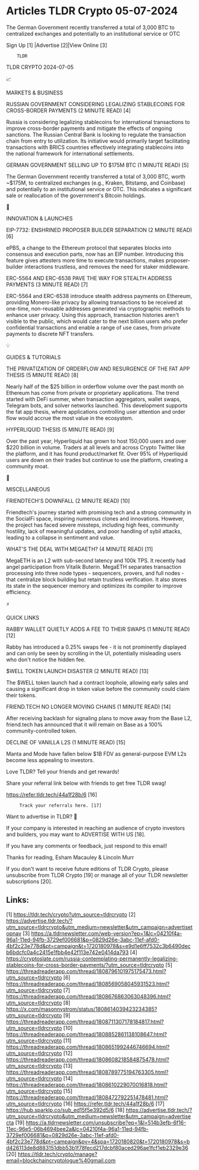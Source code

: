 # Articles TLDR Crypto 05-07-2024

The German Government recently transferred a total of 3,000 BTC to
centralized exchanges and potentially to an institutional service or
OTC  

 Sign Up [1] |Advertise [2]|View Online [3] 

		TLDR 

TLDR CRYPTO 2024-07-05

📈 

MARKETS & BUSINESS

 RUSSIAN GOVERNMENT CONSIDERING LEGALIZING STABLECOINS FOR
CROSS-BORDER PAYMENTS (2 MINUTE READ) [4] 

 Russia is considering legalizing stablecoins for international
transactions to improve cross-border payments and mitigate the effects
of ongoing sanctions. The Russian Central Bank is looking to regulate
the transaction chain from entry to utilization. Its initiative would
primarily target facilitating transactions with BRICS countries
effectively integrating stablecoins into the national framework for
international settlements. 

 GERMAN GOVERNMENT SELLING UP TO $175M BTC (1 MINUTE READ) [5] 

 The German Government recently transferred a total of 3,000 BTC,
worth ~$175M, to centralized exchanges (e.g., Kraken, Bitstamp, and
Coinbase) and potentially to an institutional service or OTC. This
indicates a significant sale or reallocation of the government's
Bitcoin holdings. 

🚀 

INNOVATION & LAUNCHES

 EIP-7732: ENSHRINED PROPOSER BUILDER SEPARATION (2 MINUTE READ) [6] 

 ePBS, a change to the Ethereum protocol that separates blocks into
consensus and execution parts, now has an EIP number. Introducing this
feature gives attesters more time to execute transactions, makes
proposer-builder interactions trustless, and removes the need for
staker middleware. 

 ERC-5564 AND ERC-6538 PAVE THE WAY FOR STEALTH ADDRESS PAYMENTS (3
MINUTE READ) [7] 

 ERC-5564 and ERC-6538 introduce stealth address payments on Ethereum,
providing Monero-like privacy by allowing transactions to be received
at one-time, non-reusable addresses generated via cryptographic
methods to enhance user privacy. Using this approach, transaction
histories aren't visible to the public, which would cater to the next
billion users who prefer confidential transactions and enable a range
of use cases, from private payments to discrete NFT transfers. 

💡 

GUIDES & TUTORIALS

 THE PRIVATIZATION OF ORDERFLOW AND RESURGENCE OF THE FAT APP THESIS
(5 MINUTE READ) [8] 

 Nearly half of the $25 billion in orderflow volume over the past
month on Ethereum has come from private or proprietary applications.
The trend started with DeFi summer, when transaction aggregators,
wallet swaps, Telegram bots, and solver networks launched. This
development supports the fat app thesis, where applications
controlling user attention and order flow would accrue the most value
in the ecosystem. 

 HYPERLIQUID THESIS (5 MINUTE READ) [9] 

 Over the past year, Hyperliquid has grown to host 150,000 users and
over $220 billion in volume. Traders at all levels and across Crypto
Twitter like the platform, and it has found product/market fit. Over
95% of Hyperliquid users are down on their trades but continue to use
the platform, creating a community moat. 

🦄 

MISCELLANEOUS

 FRIENDTECH'S DOWNFALL (2 MINUTE READ) [10] 

 Friendtech's journey started with promising tech and a strong
community in the SocialFi space, inspiring numerous clones and
innovations. However, the project has faced severe missteps, including
high fees, community hostility, lack of meaningful updates, and poor
handling of sybil attacks, leading to a collapse in sentiment and
value. 

 WHAT'S THE DEAL WITH MEGAETH? (4 MINUTE READ) [11] 

 MegaETH is an L2 with sub-second latency and 100k TPS. It recently
had angel participation from Vitalik Buterin. MegaETH separates
transaction processing into three node types - sequencers, provers,
and full nodes - that centralize block building but retain trustless
verification. It also stores its state in the sequencer memory and
optimizes its compiler to improve efficiency. 

⚡ 

QUICK LINKS

 RABBY WALLET QUIETLY ADDS A FEE TO THEIR SWAPS (1 MINUTE READ) [12] 

 Rabby has introduced a 0.25% swaps fee - it is not prominently
displayed and can only be seen by scrolling in the UI, potentially
misleading users who don't notice the hidden fee. 

 $WELL TOKEN LAUNCH DISASTER (2 MINUTE READ) [13] 

 The $WELL token launch had a contract loophole, allowing early sales
and causing a significant drop in token value before the community
could claim their tokens. 

 FRIEND.TECH NO LONGER MOVING CHAINS (1 MINUTE READ) [14] 

 After receiving backlash for signaling plans to move away from the
Base L2, friend.tech has announced that it will remain on Base as a
100% community-controlled token. 

 DECLINE OF VANILLA L2S (1 MINUTE READ) [15] 

 Manta and Mode have fallen below $1B FDV as general-purpose EVM L2s
become less appealing to investors. 

Love TLDR? Tell your friends and get rewards!

 Share your referral link below with friends to get free TLDR swag! 

 https://refer.tldr.tech/44a1f28b/6 [16] 

		 Track your referrals here. [17] 

Want to advertise in TLDR? 📰

 If your company is interested in reaching an audience of crypto
investors and builders, you may want to ADVERTISE WITH US [18]. 

 If you have any comments or feedback, just respond to this email! 

Thanks for reading, 
Esham Macauley & Lincoln Murr 

If you don't want to receive future editions of TLDR Crypto, please
unsubscribe from TLDR Crypto [19] or manage all of your TLDR
newsletter subscriptions [20]. 

 

Links:
------
[1] https://tldr.tech/crypto?utm_source=tldrcrypto
[2] https://advertise.tldr.tech/?utm_source=tldrcrypto&utm_medium=newsletter&utm_campaign=advertisetopnav
[3] https://a.tldrnewsletter.com/web-version?ep=1&lc=04210f4a-96a1-11ed-94fb-3729ef006681&p=0829d26e-3abc-11ef-afd0-4bf2c23e778d&pt=campaign&t=1720180978&s=e9d1e6ff7532c3b6490decb6bdcfc0a4c2415e1fbb4e42f113e742e0414da793
[4] https://cryptoslate.com/russia-contemplating-permanently-legalizing-stablecoins-for-cross-border-payments/?utm_source=tldrcrypto
[5] https://threadreaderapp.com/thread/1808796101975175473.html?utm_source=tldrcrypto
[6] https://threadreaderapp.com/thread/1808569058045931523.html?utm_source=tldrcrypto
[7] https://threadreaderapp.com/thread/1808676863063048396.html?utm_source=tldrcrypto
[8] https://x.com/masonnystrom/status/1808614039423234385?utm_source=tldrcrypto
[9] https://threadreaderapp.com/thread/1808711307178184817.html?utm_source=tldrcrypto
[10] https://threadreaderapp.com/thread/1808852861138108647.html?utm_source=tldrcrypto
[11] https://threadreaderapp.com/thread/1808651992446746694.html?utm_source=tldrcrypto
[12] https://threadreaderapp.com/thread/1808608218584875478.html?utm_source=tldrcrypto
[13] https://threadreaderapp.com/thread/1808789775194763305.html?utm_source=tldrcrypto
[14] https://threadreaderapp.com/thread/1808610229070016818.html?utm_source=tldrcrypto
[15] https://threadreaderapp.com/thread/1808472792251478481.html?utm_source=tldrcrypto
[16] https://refer.tldr.tech/44a1f28b/6
[17] https://hub.sparklp.co/sub_ed15f5e392d5/6
[18] https://advertise.tldr.tech/?utm_source=tldrcrypto&utm_medium=newsletter&utm_campaign=advertisecta
[19] https://a.tldrnewsletter.com/unsubscribe?ep=1&l=514b3efb-6f16-11ec-96e5-06b4694bee2a&lc=04210f4a-96a1-11ed-94fb-3729ef006681&p=0829d26e-3abc-11ef-afd0-4bf2c23e778d&pt=campaign&pv=4&spa=1720180820&t=1720180978&s=bd426113de8d883151dbb53b1f78fecd217dcbf80aced296ae1fcf1eb2329e36
[20] https://tldr.tech/crypto/manage?email=blockchaincryptologue%40gmail.com